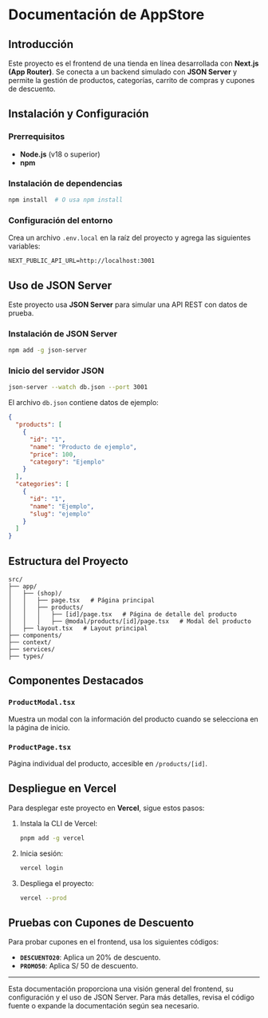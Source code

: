 # Documentación de AppStore

## Introducción
Este proyecto es el frontend de una tienda en línea desarrollada con **Next.js (App Router)**. Se conecta a un backend simulado con **JSON Server** y permite la gestión de productos, categorías, carrito de compras y cupones de descuento.

## Instalación y Configuración
### Prerrequisitos
- **Node.js** (v18 o superior)
- **npm**

### Instalación de dependencias
```sh
npm install  # O usa npm install
```

### Configuración del entorno
Crea un archivo `.env.local` en la raíz del proyecto y agrega las siguientes variables:

```env
NEXT_PUBLIC_API_URL=http://localhost:3001
```

## Uso de JSON Server
Este proyecto usa **JSON Server** para simular una API REST con datos de prueba.

### Instalación de JSON Server
```sh
npm add -g json-server
```

### Inicio del servidor JSON
```sh
json-server --watch db.json --port 3001
```

El archivo `db.json` contiene datos de ejemplo:

```json
{
  "products": [
    {
      "id": "1",
      "name": "Producto de ejemplo",
      "price": 100,
      "category": "Ejemplo"
    }
  ],
  "categories": [
    {
      "id": "1",
      "name": "Ejemplo",
      "slug": "ejemplo"
    }
  ]
}
```

## Estructura del Proyecto
```
src/
├── app/
│   ├── (shop)/
│   │   ├── page.tsx   # Página principal
│   │   ├── products/
│   │   │   ├── [id]/page.tsx   # Página de detalle del producto
│   │   │   ├── @modal/products/[id]/page.tsx   # Modal del producto
│   ├── layout.tsx   # Layout principal
├── components/
├── context/
├── services/
├── types/
```

## Componentes Destacados
### `ProductModal.tsx`
Muestra un modal con la información del producto cuando se selecciona en la página de inicio.

### `ProductPage.tsx`
Página individual del producto, accesible en `/products/[id]`.

## Despliegue en Vercel
Para desplegar este proyecto en **Vercel**, sigue estos pasos:

1. Instala la CLI de Vercel:
   ```sh
   pnpm add -g vercel
   ```

2. Inicia sesión:
   ```sh
   vercel login
   ```

3. Despliega el proyecto:
   ```sh
   vercel --prod
   ```

## Pruebas con Cupones de Descuento
Para probar cupones en el frontend, usa los siguientes códigos:

- **`DESCUENTO20`**: Aplica un 20% de descuento.
- **`PROMO50`**: Aplica S/ 50 de descuento.


---

Esta documentación proporciona una visión general del frontend, su configuración y el uso de JSON Server. Para más detalles, revisa el código fuente o expande la documentación según sea necesario.

